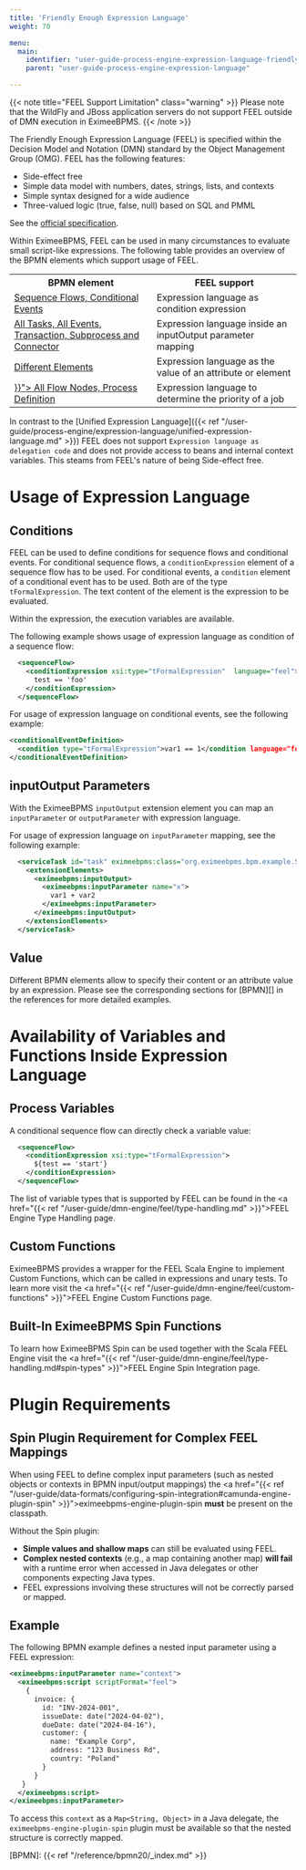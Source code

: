 ```yaml
---
title: 'Friendly Enough Expression Language'
weight: 70

menu:
  main:
    identifier: "user-guide-process-engine-expression-language-friendly-enough-expression-language"
    parent: "user-guide-process-engine-expression-language"

---
```


{{< note title="FEEL Support Limitation" class="warning" >}}
Please note that the WildFly and JBoss application servers do not support FEEL outside of DMN execution in EximeeBPMS.
{{< /note >}}

​The Friendly Enough Expression Language (FEEL) is specified within the Decision Model and Notation (DMN) standard by the Object Management Group (OMG). FEEL has the following features:

- Side-effect free
- Simple data model with numbers, dates, strings, lists, and contexts
- Simple syntax designed for a wide audience
- Three-valued logic (true, false, null) based on SQL and PMML

See the [official specification](https://www.omg.org/spec/DMN/1.0/PDF).

Within EximeeBPMS, FEEL can be used in many circumstances to evaluate small script-like expressions. The following table provides an overview of the BPMN elements which support usage of FEEL.

<table class="table desc-table">
  <tr>
    <th>BPMN element</th>
    <th>FEEL support</th>
  </tr>
  <tr>
    <td>
      <a href="#conditions">
        Sequence Flows, Conditional Events
      </a>
    </td>
    <td>Expression language as condition expression</td>
  </tr>
  <tr>
    <td>
        <a href="#inputoutput-parameters">
          All Tasks, All Events, Transaction, Subprocess and Connector
        </a>
    </td>
    <td>Expression language inside an inputOutput parameter mapping</td>
  </tr>
  <tr>
    <td>
        <a href="#value">
          Different Elements
        </a>
    </td>
    <td>Expression language as the value of an attribute or element</td>
  </tr>
  <tr>
    <td>
      <a href="{{< ref "/user-guide/process-engine/the-job-executor.md#specifying-priorities-in-bpmn-xml" >}}">
        All Flow Nodes, Process Definition
      </a>
    </td>
    <td>Expression language to determine the priority of a job</td>
  </tr>
</table>

In contrast to the [Unified Expression Language]({{< ref "/user-guide/process-engine/expression-language/unified-expression-language.md" >}}) FEEL does not support `Expression language as delegation code` and does not provide access to beans and internal context variables. This steams from FEEL's nature of being Side-effect free.

# Usage of Expression Language

## Conditions
FEEL can be used to define conditions for sequence flows and conditional events.
For conditional sequence flows, a `conditionExpression` element of a sequence flow has to be used.
For conditional events, a `condition` element of a conditional event has to be used. Both are
of the type `tFormalExpression`. The text content of the element is the expression to be evaluated.

Within the expression, the execution variables are available.

The following example shows usage of expression language as condition of a sequence flow:

```xml
  <sequenceFlow>
    <conditionExpression xsi:type="tFormalExpression"  language="feel">
      test == 'foo'
    </conditionExpression>
  </sequenceFlow>
```

For usage of expression language on conditional events, see the following example:

```xml
<conditionalEventDefinition>
  <condition type="tFormalExpression">var1 == 1</condition language="feel">
</conditionalEventDefinition>
```


## inputOutput Parameters

With the EximeeBPMS `inputOutput` extension element you can map an `inputParameter` or `outputParameter`
with expression language.

For usage of expression language on `inputParameter` mapping, see the following example:

```xml
  <serviceTask id="task" eximeebpms:class="org.eximeebpms.bpm.example.SumDelegate">
    <extensionElements>
      <eximeebpms:inputOutput>
        <eximeebpms:inputParameter name="x">
          var1 + var2
        </eximeebpms:inputParameter>
      </eximeebpms:inputOutput>
    </extensionElements>
  </serviceTask>
```

## Value

Different BPMN elements allow to specify their content or an attribute value by an
expression. Please see the corresponding sections for [BPMN][] in the references
for more detailed examples.


# Availability of Variables and Functions Inside Expression Language

## Process Variables

A conditional sequence flow can directly check a variable value:

```xml
  <sequenceFlow>
    <conditionExpression xsi:type="tFormalExpression">
      ${test == 'start'}
    </conditionExpression>
  </sequenceFlow>
```
The list of variable types that is supported by FEEL can be found in the <a href="{{< ref "/user-guide/dmn-engine/feel/type-handling.md" >}}">FEEL Engine Type Handling</a> page.

## Custom Functions
EximeeBPMS provides a wrapper for the FEEL Scala Engine to implement Custom Functions, which can be 
called in expressions and unary tests. 
To learn more visit the <a href="{{< ref "/user-guide/dmn-engine/feel/custom-functions" >}}">FEEL Engine Custom Functions</a> page.

## Built-In EximeeBPMS Spin Functions
To learn how EximeeBPMS Spin can be used together with the Scala FEEL Engine visit the <a href="{{< ref "/user-guide/dmn-engine/feel/type-handling.md#spin-types" >}}">FEEL Engine Spin Integration</a> page.

# Plugin Requirements

## Spin Plugin Requirement for Complex FEEL Mappings

When using FEEL to define complex input parameters (such as nested objects or contexts in BPMN input/output mappings) the
<a href="{{< ref "/user-guide/data-formats/configuring-spin-integration#camunda-engine-plugin-spin" >}}">eximeebpms-engine-plugin-spin</a>
 **must** be present on the classpath.

Without the Spin plugin:

- **Simple values and shallow maps** can still be evaluated using FEEL.
- **Complex nested contexts** (e.g., a map containing another map) **will fail** with a runtime error when accessed in Java delegates or other components expecting Java types.
- FEEL expressions involving these structures will not be correctly parsed or mapped.

## Example

The following BPMN example defines a nested input parameter using a FEEL expression:

```xml
<eximeebpms:inputParameter name="context">
  <eximeebpms:script scriptFormat="feel">
    {
      invoice: {
        id: "INV-2024-001",
        issueDate: date("2024-04-02"),
        dueDate: date("2024-04-16"),
        customer: {
          name: "Example Corp",
          address: "123 Business Rd",
          country: "Poland"
        }
      }
   }
  </eximeebpms:script>
</eximeebpms:inputParameter>
```

To access this `context` as a `Map<String, Object>` in a Java delegate, the `eximeebpms-engine-plugin-spin` plugin must be available so that the nested structure is correctly mapped.

[BPMN]: {{< ref "/reference/bpmn20/_index.md" >}}
